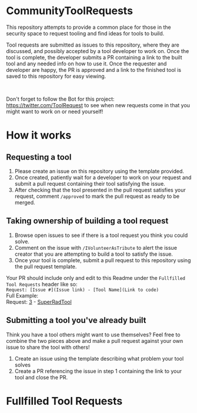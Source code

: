 # CommunityToolRequests
This repository attempts to provide a common place for those in the security space to request tooling and find ideas for tools to build. 

Tool requests are submitted as issues to this repository, where they are discussed, and possibly accepted by a tool developer to work on. Once the tool is complete, the developer submits a PR containing a link to the built tool and any needed info on how to use it. Once the requester and developer are happy, the PR is approved and a link to the finished tool is saved to this repository for easy viewing.

<br>

Don't forget to follow the Bot for this project: https://twitter.com/ToolRequest to see when new requests come in that you might want to work on or need yourself!


# How it works

## Requesting a tool

1. Please create an issue on this repository using the template provided.
2. Once created, patiently wait for a developer to work on your request and submit a pull request containing their tool satisfying the issue. 
3. After checking that the tool presented in the pull request satisfies your request, comment `/approved` to mark the pull request as ready to be merged.

## Taking ownership of building a tool request

1. Browse open issues to see if there is a tool request you think you could solve.
2. Comment on the issue with `/IVolunteerAsTribute` to alert the issue creator that you are attempting to build a tool to satisfy the issue.
3. Once your tool is complete, submit a pull request to this repository using the pull request template. 

Your PR should include only and edit to this Readme under the `Fullfilled Tool Requests` header like so:
<br>
`Request: [Issue #](Issue link) - [Tool Name](Link to code)`
<br>
Full Example:
<br>
Request: [3](https://github.com/Static-Flow/CommunityToolRequests/issues) - [SuperRadTool](https://github.com/Static-Flow/CommunityToolRequests)


## Submitting a tool you've already built

Think you have a tool others might want to use themselves? Feel free to combine the two pieces above and make a pull request against your own issue to share the tool with others!

1. Create an issue using the template describing what problem your tool solves
2. Create a PR referencing the issue in step 1 containing the link to your tool and close the PR.


# Fullfilled Tool Requests
